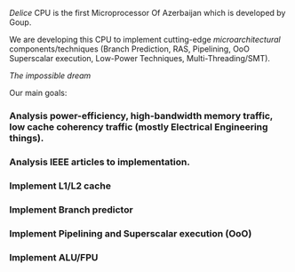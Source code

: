 _Delice_ CPU is the first Microprocessor Of Azerbaijan which is developed by Goup.

We are developing this CPU to implement cutting-edge _microarchitectural_ components/techniques (Branch Prediction, RAS, Pipelining, OoO Superscalar execution, Low-Power Techniques, Multi-Threading/SMT).

_The impossible dream_

Our main goals:
### Analysis power-efficiency, high-bandwidth memory traffic, low cache coherency traffic (mostly Electrical Engineering things).
### Analysis IEEE articles to implementation.
### Implement L1/L2 cache
### Implement Branch predictor
### Implement Pipelining and Superscalar execution (OoO)
### Implement ALU/FPU
